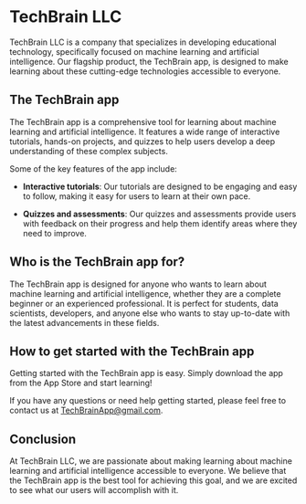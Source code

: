 # TechBrain LLC

TechBrain LLC is a company that specializes in developing educational technology, specifically focused on machine learning and artificial intelligence. Our flagship product, the TechBrain app, is designed to make learning about these cutting-edge technologies accessible to everyone.

## The TechBrain app

The TechBrain app is a comprehensive tool for learning about machine learning and artificial intelligence. It features a wide range of interactive tutorials, hands-on projects, and quizzes to help users develop a deep understanding of these complex subjects.

Some of the key features of the app include:

- **Interactive tutorials**: Our tutorials are designed to be engaging and easy to follow, making it easy for users to learn at their own pace.

- **Quizzes and assessments**: Our quizzes and assessments provide users with feedback on their progress and help them identify areas where they need to improve.


## Who is the TechBrain app for?

The TechBrain app is designed for anyone who wants to learn about machine learning and artificial intelligence, whether they are a complete beginner or an experienced professional. It is perfect for students, data scientists, developers, and anyone else who wants to stay up-to-date with the latest advancements in these fields.

## How to get started with the TechBrain app

Getting started with the TechBrain app is easy. Simply download the app from the App Store and start learning!

If you have any questions or need help getting started, please feel free to contact us at TechBrainApp@gmail.com.

## Conclusion

At TechBrain LLC, we are passionate about making learning about machine learning and artificial intelligence accessible to everyone. We believe that the TechBrain app is the best tool for achieving this goal, and we are excited to see what our users will accomplish with it.
